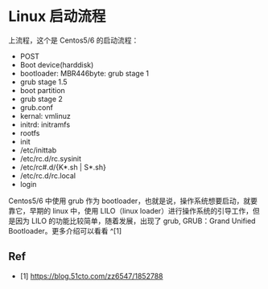 # Linux 启动流程

上流程，这个是 Centos5/6 的启动流程：
- POST
- Boot device(harddisk)
- bootloader: MBR446byte: grub stage 1
- grub stage 1.5
- boot partition
- grub stage 2
- grub.conf
- kernal: vmlinuz
- initrd: initramfs
- rootfs
- init
- /etc/inittab
- /etc/rc.d/rc.sysinit
- /etc/rc#.d/{K*.sh | S*.sh}
- /etc/rc.d/rc.local
- login

Centos5/6 中使用 grub 作为 bootloader，也就是说，操作系统想要启动，就要靠它，早期的 linux 中，使用 LILO（linux loader）进行操作系统的引导工作，但是因为 LILO 的功能比较简单，随着发展，出现了 grub,  GRUB：Grand Unified Bootloader。更多介绍可以看看 ^[1]





## Ref
- [1] https://blog.51cto.com/zz6547/1852788